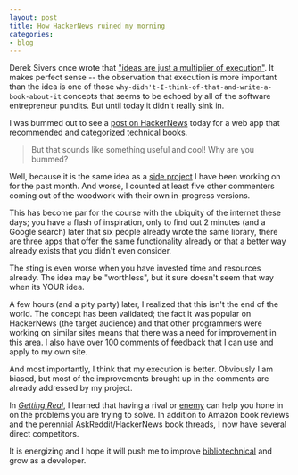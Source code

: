 ```yaml
---
layout: post
title: How HackerNews ruined my morning
categories:
- blog
---
```


Derek Sivers once wrote that ["ideas are just a multiplier of execution"](http://sivers.org/multiply). 
It makes perfect sense -- the observation that execution is more important than the idea is one of those 
`why-didn't-I-think-of-that-and-write-a-book-about-it` concepts that seems to be echoed by all of the 
software entrepreneur pundits. But until today it didn't really sink in.

I was bummed out to see a [post on HackerNews](http://news.ycombinator.com/item?id=2249390) today for 
a web app that recommended and categorized technical books.


> But that sounds like something useful and cool! Why are you bummed?


Well, because it is the same idea as a [side project](http://bibliotechnical.com/) I have been working 
on for the past month. And worse, I counted at least five other commenters coming out of the woodwork with 
their own in-progress versions.

This has become par for the course with the ubiquity of the internet these 
days; you have a flash of inspiration, only to find out 2 minutes (and a Google search) later that six people 
already wrote the same library, there are three apps that offer the same functionality already or that a 
better way already exists that you didn't even consider.

The sting is even worse when you have invested time and resources already. The idea may be "worthless", but 
it sure doesn't seem 
that way when its YOUR idea.

A few hours (and a pity party) later, I realized that this isn't the end of the world.  The concept has been validated; 
the fact it was popular on HackerNews (the target audience) and that other programmers were working on similar sites means 
that there was a need for improvement in this area.  I also have over 100 comments of feedback that I can use and apply 
to my own site.

And most importantly, I think that my execution is better. Obviously I am biased, but most of the improvements brought up
in the comments are already addressed by my project. 

In 
*[Getting Real](http://swanson.github.com/writeup/2010/10/28/getting-real.html)*, I learned that having a rival 
or [enemy](http://gettingreal.37signals.com/ch02_Have_an_Enemy.php) can help you hone in on the
problems you are trying to solve. In addition to Amazon book reviews and the perennial AskReddit/HackerNews book threads, I
now have several direct competitors.

It is energizing and I hope it will push me to improve [bibliotechnical](http://bibliotechnical.com/) and grow as a developer.